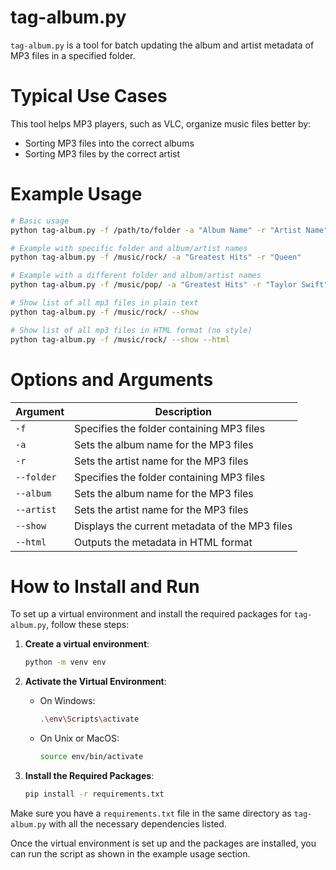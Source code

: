 
# tag-album.py

`tag-album.py` is a tool for batch updating the album and artist metadata of MP3 files in a specified folder.

# Typical Use Cases 

This tool helps MP3 players, such as VLC, organize music files better by:
- Sorting MP3 files into the correct albums
- Sorting MP3 files by the correct artist

# Example Usage

```sh
# Basic usage
python tag-album.py -f /path/to/folder -a "Album Name" -r "Artist Name"

# Example with specific folder and album/artist names
python tag-album.py -f /music/rock/ -a "Greatest Hits" -r "Queen"

# Example with a different folder and album/artist names
python tag-album.py -f /music/pop/ -a "Greatest Hits" -r "Taylor Swift"

# Show list of all mp3 files in plain text 
python tag-album.py -f /music/rock/ --show 

# Show list of all mp3 files in HTML format (no style) 
python tag-album.py -f /music/rock/ --show --html

```

# Options and Arguments 

| Argument   | Description                                      |
|------------|--------------------------------------------------|
| `-f`       | Specifies the folder containing MP3 files        |
| `-a`       | Sets the album name for the MP3 files            |
| `-r`       | Sets the artist name for the MP3 files           |
| `--folder` | Specifies the folder containing MP3 files        |
| `--album`  | Sets the album name for the MP3 files            |
| `--artist` | Sets the artist name for the MP3 files           |
| `--show`   | Displays the current metadata of the MP3 files   |
| `--html`   | Outputs the metadata in HTML format              |

# How to Install and Run 

To set up a virtual environment and install the required packages for `tag-album.py`, follow these steps:

1. **Create a virtual environment**:
    ```sh
    python -m venv env
    ```

2. **Activate the Virtual Environment**:
    - On Windows:
      ```sh
      .\env\Scripts\activate
      ```
    - On Unix or MacOS:
      ```sh
      source env/bin/activate
      ```

3. **Install the Required Packages**:
    ```sh
    pip install -r requirements.txt
    ```

Make sure you have a `requirements.txt` file in the same directory as `tag-album.py` with all the necessary dependencies listed.

Once the virtual environment is set up and the packages are installed, you can run the script as shown in the example usage section.
